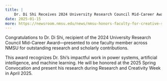 ```yaml
---
title: |
    Dr. Di Shi Receives 2024 University Research Council Mid-Career Award
date: 2025-01-15
more: https://newsroom.nmsu.edu/news/nmsu-honors-faculty-for-creative-scholarly-activity--community-outreach-at-spring-2025-convocation/s/3c9f3783-afb0-4fda-b559-1b3c5fa5a6f6
---
```


Congratulations to Dr. Di Shi, recipient of the 2024 University Research Council Mid-Career Award—presented to one faculty member across NMSU for outstanding research and scholarly contributions.

This award recognizes Dr. Shi’s impactful work in power systems, artificial intelligence, and machine learning. He will be honored at the 2025 Spring Convocation and present his research during Research and Creativity Week in April 2025.